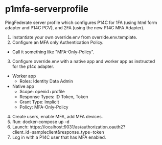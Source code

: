 # p1mfa-serverprofile

PingFederate server profile which configures P14C for 1FA (using html form adapter and P14C PCV), and 2FA (using the new P14C MFA Adapter).

1. Instantiate your own override.env from override.env.template.
2. Configure an MFA only Authentication Policy.
  - Call it something like "MFA-Only-Policy".
3. Configure override.env with a native app and worker app as instructed for the p14c adapter.
  - Worker app
    - Roles: Identity Data Admin
  - Native app
    - Scope: openid+profile
    - Response Types: ID Token, Token
    - Grant Type: Implicit
    - Policy: MFA-Only-Policy
4. Create users, enable MFA, add MFA devices.
5. Run: docker-compose up -d
6. Launch: https://localhost:9031/as/authorization.oauth2?client_id=sampleclient&response_type=token
7. Log in with a P14C user that has MFA enabled.
